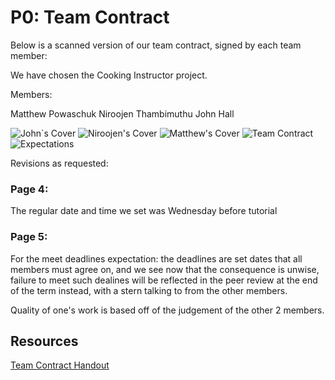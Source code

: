 # P0: Team Contract

Below is a scanned version of our team contract, signed by each team member:

We have chosen the Cooking Instructor project.

Members:

Matthew Powaschuk
Niroojen Thambimuthu
John Hall

![](https://raw.githubusercontent.com/mpowa705/CPSC-481-Group1-T03/master/scans/JohnCover.JPG "John`s Cover")
![](https://raw.githubusercontent.com/mpowa705/CPSC-481-Group1-T03/master/scans/NiroojenCover.JPG "Niroojen's Cover")
![](https://raw.githubusercontent.com/mpowa705/CPSC-481-Group1-T03/master/scans/MatthewCover.JPG "Matthew's Cover")
![](https://raw.githubusercontent.com/mpowa705/CPSC-481-Group1-T03/master/scans/TeamContract.JPG "Team Contract")
![](https://raw.githubusercontent.com/mpowa705/CPSC-481-Group1-T03/master/scans/Expectations.JPG "Expectations")

Revisions as requested:

### Page 4: 
The regular date and time we set was Wednesday before tutorial

### Page 5:

For the meet deadlines expectation: the deadlines are set dates that all members must agree on, and we see now that the consequence is unwise, failure to meet such dealines will be reflected in the peer review at the end of the term instead, with a stern talking to from the other members.

Quality of one's work is based off of the judgement of the other 2 members.

## Resources
[Team Contract Handout](http://www.hcitang.org/uploads/Teaching/TeamContract-Handout.docx)
